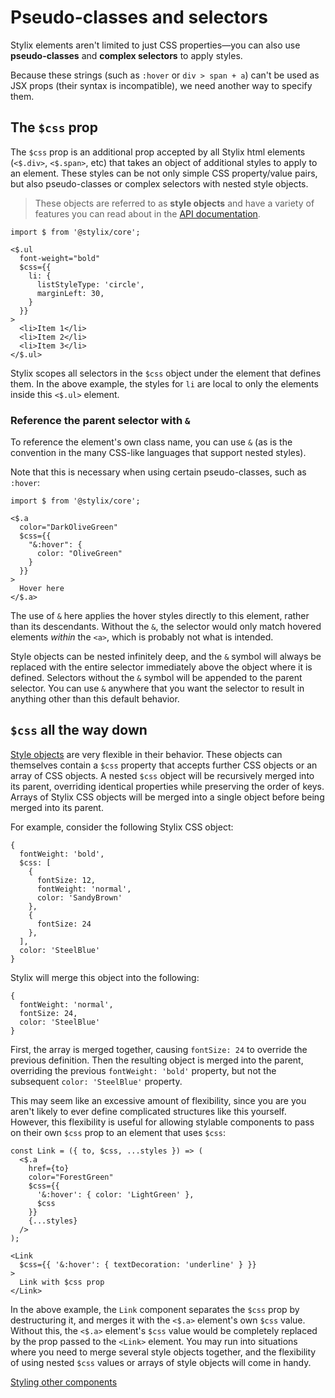 # Pseudo-classes and selectors

Stylix elements aren't limited to just CSS properties—you can also use **pseudo-classes** and **complex selectors** to apply styles. 

Because these strings (such as `:hover` or `div > span + a`) can't be used as JSX props (their syntax is incompatible), we need another way to specify them.

## The `$css` prop

The `$css` prop is an additional prop accepted by all Stylix html elements (`<$.div>`, `<$.span>`, etc) that takes an object of additional styles to apply to an element. These styles can be not only simple CSS property/value pairs, but also pseudo-classes or complex selectors with nested style objects.

> These objects are referred to as **style objects** and have a variety of features you can read about in the [API documentation](/api/style-objects).

```tsx-render
import $ from '@stylix/core';

<$.ul
  font-weight="bold"
  $css={{
    li: {
      listStyleType: 'circle',
      marginLeft: 30,
    }
  }}
>
  <li>Item 1</li>
  <li>Item 2</li>
  <li>Item 3</li>
</$.ul>
```

Stylix scopes all selectors in the `$css` object under the element that defines them. In the above example, the styles for `li` are local to only the elements inside this `<$.ul>` element.

### Reference the parent selector with `&`

To reference the element's own class name, you can use `&` (as is the convention in the many CSS-like languages that support nested styles). 

Note that this is necessary when using certain pseudo-classes, such as `:hover`:

```tsx-render
import $ from '@stylix/core';

<$.a
  color="DarkOliveGreen"
  $css={{
    "&:hover": {
      color: "OliveGreen"
    }
  }}
>
  Hover here
</$.a>
```

The use of `&` here applies the hover styles directly to this element, rather than its descendants. Without the `&`, the selector would only match hovered elements *within* the `<a>`, which is probably not what is intended. 

Style objects can be nested infinitely deep, and the `&` symbol will always be replaced with the entire selector immediately above the object where it is defined.   Selectors without the `&` symbol will be appended to the parent selector. You can use `&` anywhere that you want the selector to result in anything other than this default behavior.

## `$css` all the way down

[Style objects](/api/style-objects) are very flexible in their behavior. These objects can themselves contain a `$css` property that accepts further CSS objects or an array of CSS objects. A nested `$css` object will be recursively merged into its parent, overriding identical properties while preserving the order of keys. Arrays of Stylix CSS objects will be merged into a single object before being merged into its parent.

For example, consider the following Stylix CSS object:

```tsx
{
  fontWeight: 'bold',
  $css: [
    {
      fontSize: 12,
      fontWeight: 'normal',
      color: 'SandyBrown'
    },
    {
      fontSize: 24
    },
  ],
  color: 'SteelBlue'
}
```

Stylix will merge this object into the following:

```tsx
{
  fontWeight: 'normal',
  fontSize: 24,
  color: 'SteelBlue'
}
```

First, the array is merged together, causing `fontSize: 24` to override the previous definition. Then the resulting object is merged into the parent, overriding the previous `fontWeight: 'bold'` property, but not the subsequent `color: 'SteelBlue'` property.

This may seem like an excessive amount of flexibility, since you are you aren't likely to ever define complicated structures like this yourself. However, this flexibility is useful for allowing stylable components to pass on their own `$css` prop to an element that uses `$css`:

```tsx-render
const Link = ({ to, $css, ...styles }) => (
  <$.a 
    href={to} 
    color="ForestGreen" 
    $css={{
      '&:hover': { color: 'LightGreen' },
      $css
    }}
    {...styles} 
  />
);

<Link 
  $css={{ '&:hover': { textDecoration: 'underline' } }}
>
  Link with $css prop
</Link>
```

In the above example, the `Link` component separates the `$css` prop by destructuring it, and merges it with the `<$.a>` element's own `$css` value. Without this, the `<$.a>` element's `$css` value would be completely replaced by the prop passed to the `<Link>` element. You may run into situations where you need to merge several style objects together, and the flexibility of using nested `$css` values or arrays of style objects will come in handy.

<a href="/other-components" class="next-link">Styling other components</a>
